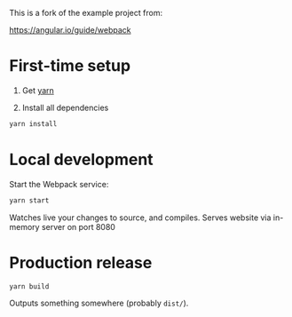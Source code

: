 This is a fork of the example project from:

https://angular.io/guide/webpack

# First-time setup

1. Get [yarn](https://yarnpkg.com/)

2. Install all dependencies

```bash
yarn install
```

# Local development

Start the Webpack service:

```bash
yarn start
```

Watches live your changes to source, and compiles. Serves website via in-memory server on port 8080

# Production release

```bash
yarn build
```

Outputs something somewhere (probably `dist/`).